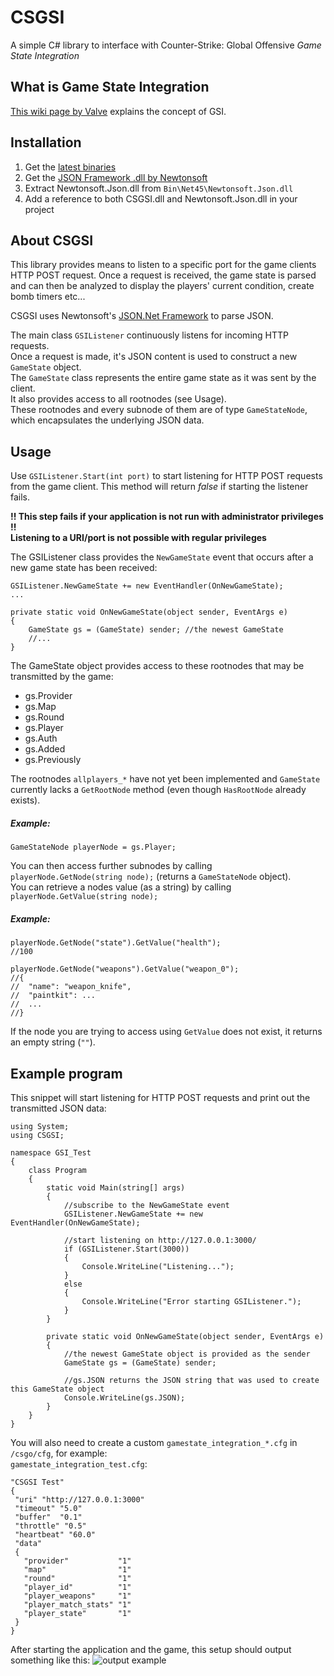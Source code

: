 # CSGSI
A simple C# library to interface with Counter-Strike: Global Offensive *Game State Integration*

## What is Game State Integration

[This wiki page by Valve](https://developer.valvesoftware.com/wiki/Counter-Strike:_Global_Offensive_Game_State_Integration) explains the concept of GSI.

## Installation
1. Get the [latest binaries](https://github.com/rakijah/CSGSI/releases/latest)
2. Get the [JSON Framework .dll by Newtonsoft](https://github.com/JamesNK/Newtonsoft.Json/releases)
3. Extract Newtonsoft.Json.dll from `Bin\Net45\Newtonsoft.Json.dll`
4. Add a reference to both CSGSI.dll and Newtonsoft.Json.dll in your project

## About CSGSI

This library provides means to listen to a specific port for the game clients HTTP POST request. Once a request is received, the game state is parsed and can then be analyzed to display the players' current condition, create bomb timers etc...

CSGSI uses Newtonsoft's [JSON.Net Framework](http://www.newtonsoft.com/json) to parse JSON.

The main class `GSIListener` continuously listens for incoming HTTP requests.  
Once a request is made, it's JSON content is used to construct a new `GameState` object.  
The `GameState` class represents the entire game state as it was sent by the client.  
It also provides access to all rootnodes (see Usage).  
These rootnodes and every subnode of them are of type `GameStateNode`, which encapsulates the underlying JSON data.

## Usage

Use `GSIListener.Start(int port)` to start listening for HTTP POST requests from the game client. This method will return *false* if starting the listener fails.

**!! This step fails if your application is not run with administrator privileges !!**  
**Listening to a URI/port is not possible with regular privileges**

The GSIListener class provides the `NewGameState` event that occurs after a new game state has been received:
```
GSIListener.NewGameState += new EventHandler(OnNewGameState);
...

private static void OnNewGameState(object sender, EventArgs e)
{
	GameState gs = (GameState) sender; //the newest GameState
    //...
}
```

The GameState object provides access to these rootnodes that may be transmitted by the game:

* gs.Provider
* gs.Map
* gs.Round
* gs.Player
* gs.Auth
* gs.Added
* gs.Previously

The rootnodes `allplayers_*` have not yet been implemented and `GameState` currently lacks a `GetRootNode` method (even though `HasRootNode` already exists).

##### Example:

```
GameStateNode playerNode = gs.Player;
```

You can then access further subnodes by calling `playerNode.GetNode(string node);` (returns a `GameStateNode` object).  
You can retrieve a nodes value (as a string) by calling `playerNode.GetValue(string node);`  

##### Example:
```
playerNode.GetNode("state").GetValue("health");
//100

playerNode.GetNode("weapons").GetValue("weapon_0");
//{
//  "name": "weapon_knife",
//  "paintkit": ...
//  ...
//}
```

If the node you are trying to access using `GetValue` does not exist, it returns an empty string (`""`).

## Example program

This snippet will start listening for HTTP POST requests and print out the transmitted JSON data:

```
using System;
using CSGSI;

namespace GSI_Test
{
    class Program
    {
        static void Main(string[] args)
        {
        	//subscribe to the NewGameState event
            GSIListener.NewGameState += new EventHandler(OnNewGameState);
            
            //start listening on http://127.0.0.1:3000/
            if (GSIListener.Start(3000))
            {
                Console.WriteLine("Listening...");
            }
            else
            {
                Console.WriteLine("Error starting GSIListener.");
            }
        }

        private static void OnNewGameState(object sender, EventArgs e)
        {
        	//the newest GameState object is provided as the sender
            GameState gs = (GameState) sender;
            
            //gs.JSON returns the JSON string that was used to create this GameState object
            Console.WriteLine(gs.JSON);
        }
    }
}
```

You will also need to create a custom `gamestate_integration_*.cfg` in `/csgo/cfg`, for example:  
`gamestate_integration_test.cfg`:  
```
"CSGSI Test"
{
 "uri" "http://127.0.0.1:3000"
 "timeout" "5.0"
 "buffer"  "0.1"
 "throttle" "0.5"
 "heartbeat" "60.0"
 "data"
 {
   "provider"           "1"
   "map"            	"1"
   "round"            	"1"
   "player_id"          "1"
   "player_weapons"     "1"
   "player_match_stats" "1"
   "player_state"       "1"
 }
}
```
After starting the application and the game, this setup should output something like this:
![output example](http://i.imgur.com/baTaI0a.png)